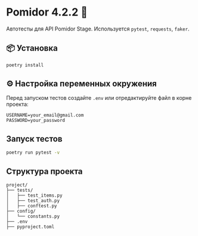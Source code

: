 # Pomidor 4.2.2 🍅

Автотесты для API Pomidor Stage. Используется `pytest`, `requests`, `faker`.

## 📦 Установка

```bash
poetry install
```
## ⚙️ Настройка переменных окружения

Перед запуском тестов создайте `.env` или отредактируйте файл в корне проекта:

```env
USERNAME=your_email@gmail.com
PASSWORD=your_password
```

##  Запуск тестов

```bash
poetry run pytest -v
```

## Структура проекта

```
project/
├── tests/
│   ├── test_items.py
│   ├── test_auth.py
│   ├── conftest.py
├── config/
│   └── constants.py
├── .env
├── pyproject.toml

```
